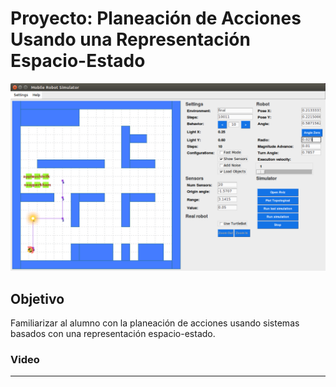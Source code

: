 # Proyecto: Planeación de Acciones Usando una Representación Espacio-Estado


![GUI](https://raw.githubusercontent.com/mmichelj/Proyecto_RM/master/screenshot.png)

## Objetivo

Familiarizar al alumno con la planeación de acciones usando sistemas
basados con una representación espacio-estado.

### Video

-------------------
